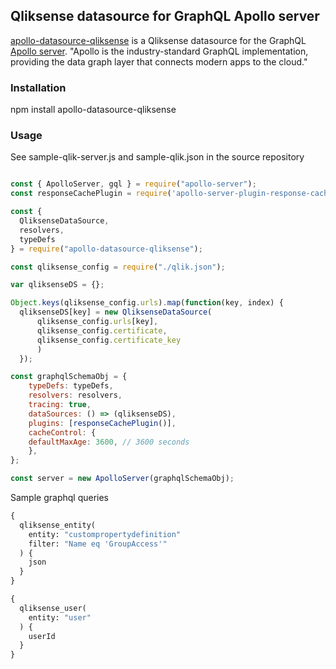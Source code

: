 ## Qliksense datasource for GraphQL Apollo server

[apollo-datasource-qliksense](https://github.com/matteoredaelli/apollo-datasource-qliksense) is a Qliksense datasource for the GraphQL [Apollo server](https://www.apollographql.com/). "Apollo is the industry-standard GraphQL implementation, providing the data graph layer that connects modern apps to the cloud."

### Installation

npm install apollo-datasource-qliksense

### Usage

See sample-qlik-server.js and sample-qlik.json in the source repository

```javascript

const { ApolloServer, gql } = require("apollo-server");
const responseCachePlugin = require('apollo-server-plugin-response-cache');

const {
  QliksenseDataSource,
  resolvers,
  typeDefs
} = require("apollo-datasource-qliksense");

const qliksense_config = require("./qlik.json");

var qliksenseDS = {};

Object.keys(qliksense_config.urls).map(function(key, index) {
  qliksenseDS[key] = new QliksenseDataSource(
	  qliksense_config.urls[key],
	  qliksense_config.certificate,
	  qliksense_config.certificate_key
	  )
  });

const graphqlSchemaObj = {
	typeDefs: typeDefs,
	resolvers: resolvers,
	tracing: true,
	dataSources: () => (qliksenseDS),
	plugins: [responseCachePlugin()],
	cacheControl: {
	defaultMaxAge: 3600, // 3600 seconds
	},
};

const server = new ApolloServer(graphqlSchemaObj);
```

Sample graphql queries

```graphql
{
  qliksense_entity(
	entity: "custompropertydefinition"
	filter: "Name eq 'GroupAccess'"
  ) {
	json
  }
}
```

```graphql
{
  qliksense_user(
	entity: "user"
  ) {
	userId
  }
}
```
